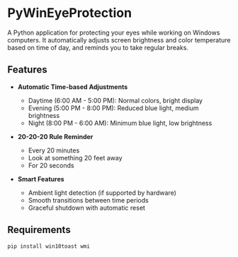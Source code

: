 # PyWinEyeProtection

A Python application for protecting your eyes while working on Windows computers. It automatically adjusts screen brightness and color temperature based on time of day, and reminds you to take regular breaks.

## Features

- **Automatic Time-based Adjustments**
  - Daytime (6:00 AM - 5:00 PM): Normal colors, bright display
  - Evening (5:00 PM - 8:00 PM): Reduced blue light, medium brightness
  - Night (8:00 PM - 6:00 AM): Minimum blue light, low brightness

- **20-20-20 Rule Reminder**
  - Every 20 minutes
  - Look at something 20 feet away
  - For 20 seconds

- **Smart Features**
  - Ambient light detection (if supported by hardware)
  - Smooth transitions between time periods
  - Graceful shutdown with automatic reset

## Requirements

```bash
pip install win10toast wmi
```